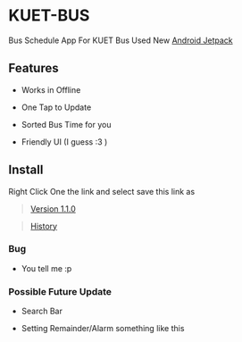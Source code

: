# KUET-BUS
Bus Schedule App For KUET Bus 
Used New [Android Jetpack](https://developer.android.com/jetpack/)

## Features
- Works in Offline

- One Tap to Update

- Sorted Bus Time for you

- Friendly UI (I guess :3 )

## Install

Right Click One the link and select save this link as
> [Version 1.1.0](https://github.com/sabertooth9/KUET-BUS/blob/master/APK/KUET%20BUS%201.1.0.apk)

> [History](https://github.com/sabertooth9/KUET-BUS/releases)


### Bug
- You tell me :p

### Possible Future Update
- Search Bar

- Setting Remainder/Alarm something like this 
